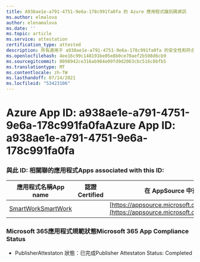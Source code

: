 ```yaml
---
title: A938ae1e-a791-4751-9e6a-178c991fa0fa 的 Azure 應用程式識別碼資訊
ms.author: elmalova
author: elenamalova
ms.date: ''
ms.topic: article
ms.service: attestation
certification_type: attested
description: 所有適用于 a938ae1e-a791-4751-9e6a-178c991fa0fa 的安全性和符合性資訊資訊。
ms.openlocfilehash: 4ee16c99c148191be05e8b0ce70aef2b508d6cb9
ms.sourcegitcommit: 0098942ce316ab984e09fd9d2063cbc516c8bfb5
ms.translationtype: MT
ms.contentlocale: zh-TW
ms.lasthandoff: 07/14/2021
ms.locfileid: "53423106"
---
```

# <a name="azure-app-id-a938ae1e-a791-4751-9e6a-178c991fa0fa"></a><span data-ttu-id="ee18f-103">Azure App ID: a938ae1e-a791-4751-9e6a-178c991fa0fa</span><span class="sxs-lookup"><span data-stu-id="ee18f-103">Azure App ID: a938ae1e-a791-4751-9e6a-178c991fa0fa</span></span>


### <a name="apps-associated-with-this-id"></a><span data-ttu-id="ee18f-104">與此 ID: 相關聯的應用程式</span><span class="sxs-lookup"><span data-stu-id="ee18f-104">Apps associated with this ID:</span></span>
| <span data-ttu-id="ee18f-105">**應用程式名稱**</span><span class="sxs-lookup"><span data-stu-id="ee18f-105">**App name**</span></span> | <span data-ttu-id="ee18f-106">**認證**</span><span class="sxs-lookup"><span data-stu-id="ee18f-106">**Certified**</span></span> | <span data-ttu-id="ee18f-107">**在 AppSource 中查看**</span><span class="sxs-lookup"><span data-stu-id="ee18f-107">**View in AppSource**</span></span> |
|-|-|-|
| [<span data-ttu-id="ee18f-108">SmartWork</span><span class="sxs-lookup"><span data-stu-id="ee18f-108">SmartWork</span></span>](https://docs.microsoft.com/en-us/microsoft-365-app-certification/forward/WA200001149) |  | [https://appsource.microsoft.com/product/office/WA200001149](https://appsource.microsoft.com/product/office/WA200001149) |

### <a name="microsoft-365-app-compliance-status"></a><span data-ttu-id="ee18f-109">Microsoft 365應用程式規範狀態</span><span class="sxs-lookup"><span data-stu-id="ee18f-109">Microsoft 365 App Compliance Status</span></span>
- <span data-ttu-id="ee18f-110">PublisherAttestaton 狀態：已完成</span><span class="sxs-lookup"><span data-stu-id="ee18f-110">Publisher Attestaton Status: Completed</span></span>
